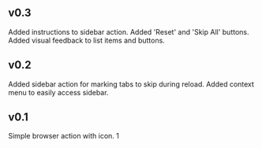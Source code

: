 ## v0.3

Added instructions to sidebar action.
Added 'Reset' and 'Skip All' buttons.
Added visual feedback to list items and buttons.

## v0.2

Added sidebar action for marking tabs to skip during reload.
Added context menu to easily access sidebar.

## v0.1

Simple browser action with icon.
1
